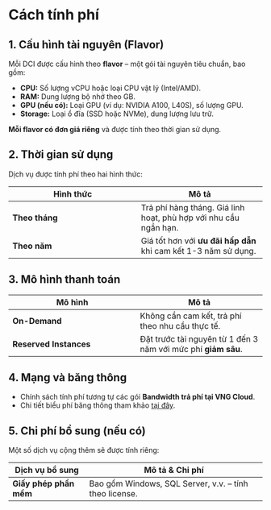 # Cách tính phí

## 1. **Cấu hình tài nguyên (Flavor)**

Mỗi DCI được cấu hình theo **flavor** – một gói tài nguyên tiêu chuẩn, bao gồm:

* **CPU:** Số lượng vCPU hoặc loại CPU vật lý (Intel/AMD).
* **RAM:** Dung lượng bộ nhớ theo GB.
* **GPU (nếu có):** Loại GPU (ví dụ: NVIDIA A100, L40S), số lượng GPU.
* **Storage:** Loại ổ đĩa (SSD hoặc NVMe), dung lượng lưu trữ.

**Mỗi flavor có đơn giá riêng** và được tính theo thời gian sử dụng.

## **2. Thời gian sử dụng**

Dịch vụ được tính phí theo hai hình thức:

<table><thead><tr><th width="239">Hình thức</th><th>Mô tả</th></tr></thead><tbody><tr><td><strong>Theo tháng</strong></td><td>Trả phí hàng tháng. Giá linh hoạt, phù hợp với nhu cầu ngắn hạn.</td></tr><tr><td><strong>Theo năm</strong></td><td>Giá tốt hơn với <strong>ưu đãi hấp dẫn</strong> khi cam kết 1-3 năm sử dụng.</td></tr></tbody></table>

## **3. Mô hình thanh toán**

<table><thead><tr><th width="237">Mô hình</th><th>Mô tả</th></tr></thead><tbody><tr><td><strong>On-Demand</strong></td><td>Không cần cam kết, trả phí theo nhu cầu thực tế.</td></tr><tr><td><strong>Reserved Instances</strong></td><td>Đặt trước tài nguyên từ 1 đến 3 năm với mức phí <strong>giảm sâu</strong>.</td></tr></tbody></table>

## **4. Mạng và băng thông**

* Chính sách tính phí tương tự các gói **Bandwidth trả phí tại VNG Cloud**.
* Chi tiết biểu phí băng thông tham khảo [tại đây](https://docs.vngcloud.vn/vng-cloud-document/vn/vserver/compute-hcm03-1a/network/bandwidth-hcm-03).

## **5. Chi phí bổ sung (nếu có)**

Một số dịch vụ cộng thêm sẽ được tính riêng:

| Dịch vụ bổ sung        | Mô tả & Chi phí                                        |
| ---------------------- | ------------------------------------------------------ |
| **Giấy phép phần mềm** | Bao gồm Windows, SQL Server, v.v. – tính theo license. |
